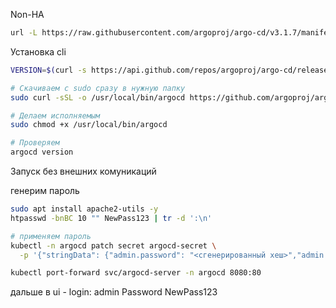Non-HA

```sh
url -L https://raw.githubusercontent.com/argoproj/argo-cd/v3.1.7/manifests/install.yaml -o install.yaml
```

Установка cli

```sh
VERSION=$(curl -s https://api.github.com/repos/argoproj/argo-cd/releases/latest | grep tag_name | cut -d '"' -f 4)

# Скачиваем с sudo сразу в нужную папку
sudo curl -sSL -o /usr/local/bin/argocd https://github.com/argoproj/argo-cd/releases/download/$VERSION/argocd-linux-amd64

# Делаем исполняемым
sudo chmod +x /usr/local/bin/argocd

# Проверяем
argocd version
```

Запуск без внешних комуникаций




генерим пароль
```sh
sudo apt install apache2-utils -y
htpasswd -bnBC 10 "" NewPass123 | tr -d ':\n'

# применяем пароль
kubectl -n argocd patch secret argocd-secret \
  -p '{"stringData": {"admin.password": "<сгенерированный хеш>","admin.passwordMtime": "'$(date +%FT%T%Z)'"}}'
```
```sh
kubectl port-forward svc/argocd-server -n argocd 8080:80
```
дальше в ui - login: admin Password NewPass123